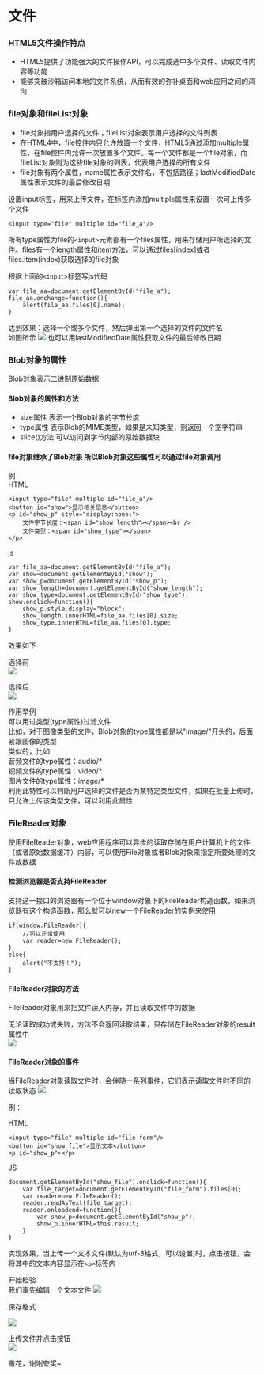 # 文件

### HTML5文件操作特点
* HTML5提供了功能强大的文件操作API，可以完成选中多个文件、读取文件内容等功能  
* 能够突破沙箱访问本地的文件系统，从而有效的弥补桌面和web应用之间的鸿沟

### file对象和fileList对象
* file对象指用户选择的文件；fileList对象表示用户选择的文件列表
* 在HTML4中，file控件内只允许放置一个文件，HTML5通过添加multiple属性，在file控件内允许一次放置多个文件。每一个文件都是一个file对象，而fileList对象则为这些file对象的列表，代表用户选择的所有文件
* file对象有两个属性，name属性表示文件名，不包括路径；lastModifiedDate属性表示文件的最后修改日期

设置input标签，用来上传文件，在标签内添加multiple属性来设置一次可上传多个文件

	<input type="file" multiple id="file_a"/>

所有type属性为file的`<input>`元素都有一个files属性，用来存储用户所选择的文件。files有一个length属性和item方法，可以通过files[index]或者files.item(index)获取选择的file对象

根据上面的`<input>`标签写js代码

	var file_aa=document.getElementById("file_a");
	file_aa.onchange=function(){
		alert(file_aa.files[0].name);
	}

达到效果：选择一个或多个文件，然后弹出第一个选择的文件的文件名  
如图所示
![](images/wenjian_1.jpg)
也可以用lastModifiedDate属性获取文件的最后修改日期

### Blob对象的属性
Blob对象表示二进制原始数据  
#### Blob对象的属性和方法
* size属性 表示一个Blob对象的字节长度
* type属性 表示Blob的MIME类型，如果是未知类型，则返回一个空字符串
* slice()方法 可以访问到字节内部的原始数据块

#### file对象继承了Blob对象 所以Blob对象这些属性可以通过file对象调用

例  
HTML

	<input type="file" multiple id="file_a"/>
	<button id="show">显示相关信息</button>
	<p id="show_p" style="display:none;">
		文件字节长度：<span id="show_length"></span><br />
		文件类型：<span id="show_type"></span>
	</p>

js

	var file_aa=document.getElementById("file_a");
	var show=document.getElementById("show");
	var show_p=document.getElementById("show_p");
	var show_length=document.getElementById("show_length");
	var show_type=document.getElementById("show_type");
	show.onclick=function(){
		show_p.style.display="block";
		show_length.innerHTML=file_aa.files[0].size;
		show_type.innerHTML=file_aa.files[0].type;
	}

效果如下

选择前  
![](images/wenjian_2.jpg)

选择后  
![](images/wenjian_3.jpg)

作用举例  
可以用过类型(type属性)过滤文件  
比如，对于图像类型的文件，Blob对象的type属性都是以"image/"开头的，后面紧跟图像的类型  
类似的，比如  
音频文件的type属性：audio/*    
视频文件的type属性：video/*  
图片文件的type属性：image/*  
利用此特性可以判断用户选择的文件是否为某特定类型文件，如果在批量上传时，只允许上传该类型文件，可以利用此属性

### FileReader对象
使用FileReader对象，web应用程序可以异步的读取存储在用户计算机上的文件（或者原始数据缓冲）内容，可以使用File对象或者Blob对象来指定所要处理的文件或数据

#### 检测浏览器是否支持FileReader
支持这一接口的浏览器有一个位于window对象下的FileReader构造函数，如果浏览器有这个构造函数，那么就可以new一个FileReader的实例来使用

	if(window.FileReader){
		//可以正常使用
		var reader=new FileReader();
	}
	else{
		alert("不支持！");
	}

#### FileReader对象的方法
FileReader对象用来把文件读入内存，并且读取文件中的数据 
 
无论读取成功或失败，方法不会返回读取结果，只存储在FileReader对象的result属性中  
![](images/wenjian_4.jpg)

#### FileReader对象的事件
当FileReader对象读取文件时，会伴随一系列事件，它们表示读取文件时不同的读取状态
![](images/wenjian_5.jpg)

例： 

HTML

	<input type="file" multiple id="file_form"/>
	<button id="show_file">显示文本</button>
	<p id="show_p"></p>

JS

	document.getElementById("show_file").onclick=function(){
		var file_target=document.getElementById("file_form").files[0];
		var reader=new FileReader();
		reader.readAsText(file_target);
		reader.onloadend=function(){
			var show_p=document.getElementById("show_p");
			show_p.innerHTML=this.result;
		}
	}

实现效果，当上传一个文本文件(默认为utf-8格式，可以设置)时，点击按钮，会将其中的文本内容显示在`<p>`标签内  

开始检验  
我们事先编辑一个文本文件
![](images/wenjian_6.jpg)

保存格式

![](images/wenjian_7.jpg)

上传文件并点击按钮  
![](images/wenjian_8.jpg)

撒花，谢谢夸奖~
